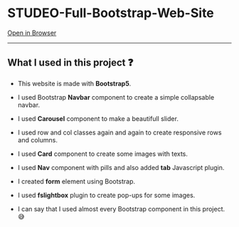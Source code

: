 # STUDEO-Full-Bootstrap-Web-Site

[Open in Browser](https://emreozturanli.github.io/STUDEO-Full-Bootstrap-Web-Site/)

<hr>

## What I used in this project ❓

* This website is made with <strong>Bootstrap5</strong>.

* I used Bootstrap <strong>Navbar</strong> component to create a simple collapsable navbar.

* I used <strong>Carousel</strong> component to make a beautifull slider.

* I used row and col classes again and again to create responsive rows and columns.

* I used <strong>Card</strong> component to create some images with texts.

* I used <strong>Nav</strong> component with pills and also added <strong>tab</strong> Javascript plugin.

* I created <strong>form</strong> element using Bootstrap.

* I used <strong>fslightbox</strong> plugin to create pop-ups for some images.

* I can say that I used almost every Bootstrap component in this project. 😅

